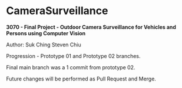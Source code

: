 # CameraSurveillance


<B>3070 - Final Project - Outdoor Camera Surveillance for Vehicles and Persons using Computer Vision</B>

Author: Suk Ching Steven Chiu

Progression - Prototype 01 and Prototype 02 branches.

Final main branch was a 1 commit from prototype 02. 

Future changes will be performed as Pull Request and Merge.

